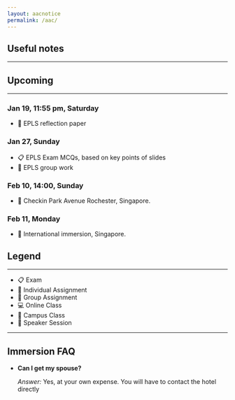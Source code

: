 ```yaml
---
layout: aacnotice
permalink: /aac/
---
```


## Useful notes

----

## Upcoming

----

### Jan 19, 11:55 pm, Saturday
* :bust_in_silhouette: EPLS reflection paper

### Jan 27, Sunday
* :clipboard: EPLS Exam MCQs, based on key points of slides
* :busts_in_silhouette: EPLS group work

### Feb 10, 14:00, Sunday
* :school: Checkin Park Avenue Rochester, Singapore.

### Feb 11, Monday
* :school: International immersion, Singapore.


## Legend

----
* :clipboard: Exam
* :bust_in_silhouette: Individual Assignment
* :busts_in_silhouette: Group Assignment
* :computer: Online Class
* :school: Campus Class
* :microphone: Speaker Session

-----
## Immersion FAQ

- **Can I get my spouse?**
  
  *Answer:* Yes, at your own expense. You will have to contact the hotel directly


